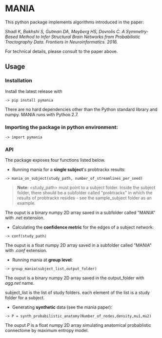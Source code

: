 # MANIA
This python package implements algorithms introduced in the paper:

*Shadi K, Bakhshi S, Gutman DA, Mayberg HS, Dovrolis C. A Symmetry-Based Method to Infer Structural Brain Networks from Probabilistic Tractography Data. Frontiers in Neuroinformatics. 2016.*

For technical details, please consult to the paper above. 

## Usage 

### Installation
Install the latest release with
```
-> pip install pymania
```
There are no hard dependencies other than the Python standard library and numpy. MANIA runs with Python 2.7.

### Importing the package in python environment:

```
-> import pymania
```

### API

The package exposes four functions listed below.

* Running mania for a **single subject**'s probtrackx results:

```
-> mania_on_subject(study_path, number_of_streamlines_per_seed)
```
> **Note:** <study_path> must point to a subject folder. Inside the subject folder,
there should be a subfolder called "probtrackx" in which the results of probtrackx
resides - see the sample_subject folder as an example.

The ouput is a binary numpy 2D array saved in a subfolder called "MANIA" with *.net* extension.

* Calculating the **confidence metric** for the edges of a subject network:
```
-> conf(study_path)
```
The ouput is a float numpy 2D array saved in a subfolder called "MANIA" with *.conf* extension.

* Running mania at **group level**:
```
-> group_mania(subject_list,output_folder)
```
The ouput is a binary numpy 2D array saved in the output_folder with *agg.net* name.

subject_list is the list of study folders. each element of the list is a study folder for a subject.

* Generating **synthetic** data (see the mania paper):
```
-> P = synth_probabilistic_anatomy(Number_of_nodes,density,mu1,mu2)
```
The ouput *P* is a float numpy 2D array simulating anatomical probablistic connectome by maximum entropy model.



